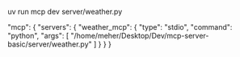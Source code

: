 uv run mcp dev server/weather.py

"mcp": {
        "servers": {
            "weather_mcp": {
                "type": "stdio",
                "command": "python",
                "args": [
                    "/home/meher/Desktop/Dev/mcp-server-basic/server/weather.py"
                ]
            }
        }
    }